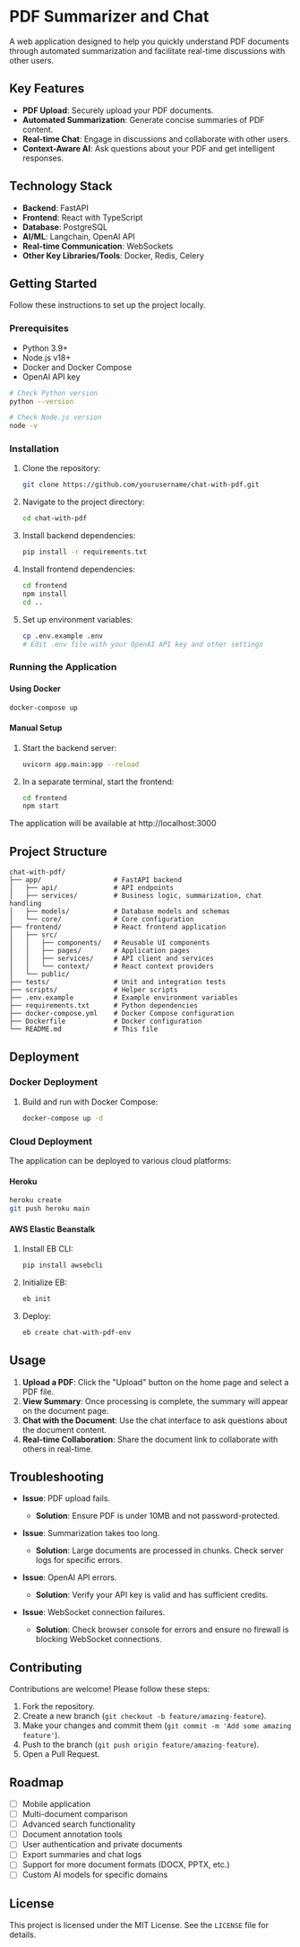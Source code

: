 # PDF Summarizer and Chat

A web application designed to help you quickly understand PDF documents through automated summarization and facilitate real-time discussions with other users.

## Key Features

* **PDF Upload**: Securely upload your PDF documents.
* **Automated Summarization**: Generate concise summaries of PDF content.
* **Real-time Chat**: Engage in discussions and collaborate with other users.
* **Context-Aware AI**: Ask questions about your PDF and get intelligent responses.

## Technology Stack

* **Backend**: FastAPI
* **Frontend**: React with TypeScript
* **Database**: PostgreSQL
* **AI/ML**: Langchain, OpenAI API
* **Real-time Communication**: WebSockets
* **Other Key Libraries/Tools**: Docker, Redis, Celery

## Getting Started

Follow these instructions to set up the project locally.

### Prerequisites

* Python 3.9+
* Node.js v18+
* Docker and Docker Compose
* OpenAI API key

```sh
# Check Python version
python --version

# Check Node.js version
node -v
```

### Installation

1. Clone the repository:
    ```sh
    git clone https://github.com/yourusername/chat-with-pdf.git
    ```
2. Navigate to the project directory:
    ```sh
    cd chat-with-pdf
    ```
3. Install backend dependencies:
    ```sh
    pip install -r requirements.txt
    ```
4. Install frontend dependencies:
    ```sh
    cd frontend
    npm install
    cd ..
    ```
5. Set up environment variables:
    ```sh
    cp .env.example .env
    # Edit .env file with your OpenAI API key and other settings
    ```

### Running the Application

#### Using Docker

```sh
docker-compose up
```

#### Manual Setup

1. Start the backend server:
    ```sh
    uvicorn app.main:app --reload
    ```
2. In a separate terminal, start the frontend:
    ```sh
    cd frontend
    npm start
    ```

The application will be available at http://localhost:3000

## Project Structure

```
chat-with-pdf/
├── app/                  # FastAPI backend
│   ├── api/              # API endpoints
│   ├── services/         # Business logic, summarization, chat handling
│   ├── models/           # Database models and schemas
│   └── core/             # Core configuration
├── frontend/             # React frontend application
│   ├── src/
│   │   ├── components/   # Reusable UI components
│   │   ├── pages/        # Application pages
│   │   ├── services/     # API client and services
│   │   └── context/      # React context providers
│   └── public/
├── tests/                # Unit and integration tests
├── scripts/              # Helper scripts
├── .env.example          # Example environment variables
├── requirements.txt      # Python dependencies
├── docker-compose.yml    # Docker Compose configuration
├── Dockerfile            # Docker configuration
└── README.md             # This file
```

## Deployment

### Docker Deployment

1. Build and run with Docker Compose:
    ```sh
    docker-compose up -d
    ```

### Cloud Deployment

The application can be deployed to various cloud platforms:

#### Heroku

```sh
heroku create
git push heroku main
```

#### AWS Elastic Beanstalk

1. Install EB CLI:
    ```sh
    pip install awsebcli
    ```
2. Initialize EB:
    ```sh
    eb init
    ```
3. Deploy:
    ```sh
    eb create chat-with-pdf-env
    ```

## Usage

1. **Upload a PDF**: Click the "Upload" button on the home page and select a PDF file.
2. **View Summary**: Once processing is complete, the summary will appear on the document page.
3. **Chat with the Document**: Use the chat interface to ask questions about the document content.
4. **Real-time Collaboration**: Share the document link to collaborate with others in real-time.

## Troubleshooting

* **Issue**: PDF upload fails.
  * **Solution**: Ensure PDF is under 10MB and not password-protected.

* **Issue**: Summarization takes too long.
  * **Solution**: Large documents are processed in chunks. Check server logs for specific errors.

* **Issue**: OpenAI API errors.
  * **Solution**: Verify your API key is valid and has sufficient credits.

* **Issue**: WebSocket connection failures.
  * **Solution**: Check browser console for errors and ensure no firewall is blocking WebSocket connections.

## Contributing

Contributions are welcome! Please follow these steps:

1. Fork the repository.
2. Create a new branch (`git checkout -b feature/amazing-feature`).
3. Make your changes and commit them (`git commit -m 'Add some amazing feature'`).
4. Push to the branch (`git push origin feature/amazing-feature`).
5. Open a Pull Request.

## Roadmap

* [ ] Mobile application
* [ ] Multi-document comparison
* [ ] Advanced search functionality
* [ ] Document annotation tools
* [ ] User authentication and private documents
* [ ] Export summaries and chat logs
* [ ] Support for more document formats (DOCX, PPTX, etc.)
* [ ] Custom AI models for specific domains

## License

This project is licensed under the MIT License. See the `LICENSE` file for details.

